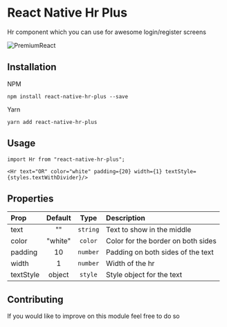# React Native Hr Plus

Hr component which you can use for awesome login/register screens

![PremiumReact](https://i.imgur.com/Wx054hF.png)

## Installation
NPM
```
npm install react-native-hr-plus --save
```

Yarn
```
yarn add react-native-hr-plus
```

## Usage
```
import Hr from "react-native-hr-plus";

<Hr text="OR" color="white" padding={20} width={1} textStyle={styles.textWithDivider}/>
```

## Properties

| Prop  | Default  | Type | Description |
| :------------ |:---------------:| :---------------:| :-----|
| text | "" | `string` | Text to show in the middle |
| color | "white" | `color` | Color for the border on both sides |
| padding | 10 | `number` | Padding on both sides of the text |
| width | 1 | `number` | Width of the hr |
| textStyle | object | `style` | Style object for the text |

## Contributing

If you would like to improve on this module feel free to do so